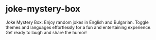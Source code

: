 # joke-mystery-box
Joke Mystery Box: Enjoy random jokes in English and Bulgarian. Toggle themes and languages effortlessly for a fun and entertaining experience. Get ready to laugh and share the humor!
